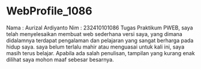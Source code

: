 # WebProfile_1086
Nama : Aurizal Ardiyanto
Nim  : 232410101086
Tugas Praktikum PWEB, saya telah menyelesaikan membuat web sederhana versi saya, yang dimana didalamnya terdapat pengalaman dan pelajaran yang sangat berharga pada hidup saya.
saya belum terlalu mahir atau menguasai untuk kali ini, saya masih terus belajar. Apabila ada salah penulisan, tampilan yang kurang enak dilihat saya mohon maaf sebesar besarnya.

